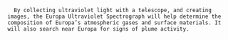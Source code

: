 
      By collecting ultraviolet light with a telescope, and creating images, the Europa Ultraviolet Spectrograph will help determine the composition of Europa’s atmospheric gases and surface materials. It will also search near Europa for signs of plume activity.
    
